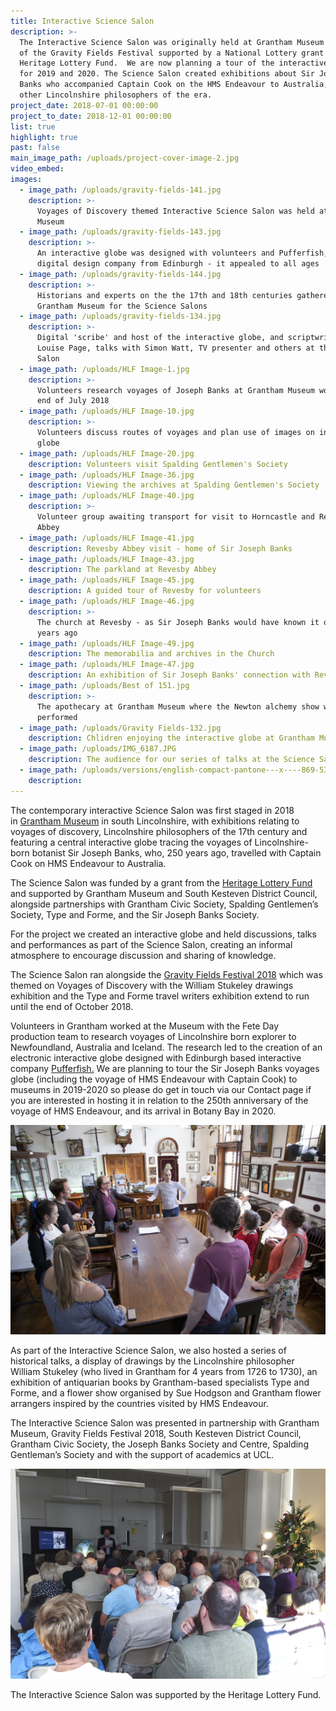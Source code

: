```yaml
---
title: Interactive Science Salon
description: >-
  The Interactive Science Salon was originally held at Grantham Museum as part
  of the Gravity Fields Festival supported by a National Lottery grant from the
  Heritage Lottery Fund.  We are now planning a tour of the interactive globe
  for 2019 and 2020. The Science Salon created exhibitions about Sir Joseph
  Banks who accompanied Captain Cook on the HMS Endeavour to Australia, and
  other Lincolnshire philosophers of the era.
project_date: 2018-07-01 00:00:00
project_to_date: 2018-12-01 00:00:00
list: true
highlight: true
past: false
main_image_path: /uploads/project-cover-image-2.jpg
video_embed:
images:
  - image_path: /uploads/gravity-fields-141.jpg
    description: >-
      Voyages of Discovery themed Interactive Science Salon was held at Grantham
      Museum
  - image_path: /uploads/gravity-fields-143.jpg
    description: >-
      An interactive globe was designed with volunteers and Pufferfish, a
      digital design company from Edinburgh - it appealed to all ages
  - image_path: /uploads/gravity-fields-144.jpg
    description: >-
      Historians and experts on the the 17th and 18th centuries gathered at
      Grantham Museum for the Science Salons
  - image_path: /uploads/gravity-fields-134.jpg
    description: >-
      Digital 'scribe' and host of the interactive globe, and scriptwriter,
      Louise Page, talks with Simon Watt, TV presenter and others at the Science
      Salon
  - image_path: /uploads/HLF Image-1.jpg
    description: >-
      Volunteers research voyages of Joseph Banks at Grantham Museum workshop
      end of July 2018
  - image_path: /uploads/HLF Image-10.jpg
    description: >-
      Volunteers discuss routes of voyages and plan use of images on interactive
      globe
  - image_path: /uploads/HLF Image-20.jpg
    description: Volunteers visit Spalding Gentlemen's Society
  - image_path: /uploads/HLF Image-36.jpg
    description: Viewing the archives at Spalding Gentlemen's Society
  - image_path: /uploads/HLF Image-40.jpg
    description: >-
      Volunteer group awaiting transport for visit to Horncastle and Revesby
      Abbey
  - image_path: /uploads/HLF Image-41.jpg
    description: Revesby Abbey visit - home of Sir Joseph Banks
  - image_path: /uploads/HLF Image-43.jpg
    description: The parkland at Revesby Abbey
  - image_path: /uploads/HLF Image-45.jpg
    description: A guided tour of Revesby for volunteers
  - image_path: /uploads/HLF Image-46.jpg
    description: >-
      The church at Revesby - as Sir Joseph Banks would have known it over 250
      years ago
  - image_path: /uploads/HLF Image-49.jpg
    description: The memorabilia and archives in the Church
  - image_path: /uploads/HLF Image-47.jpg
    description: An exhibition of Sir Joseph Banks' connection with Revesby
  - image_path: /uploads/Best of 151.jpg
    description: >-
      The apothecary at Grantham Museum where the Newton alchemy show was
      performed
  - image_path: /uploads/Gravity Fields-132.jpg
    description: Chlidren enjoying the interactive globe at Grantham Museum
  - image_path: /uploads/IMG_6187.JPG
    description: The audience for our series of talks at the Science Salon
  - image_path: /uploads/versions/english-compact-pantone---x----869-535x---.jpg
    description:
---
```


The contemporary interactive Science Salon was first staged in 2018 in&nbsp;[Grantham Museum](http://www.granthammuseum.org.uk/2018/12/05/science-salon-at-grantham-museum-feedback/) in south Lincolnshire, with exhibitions relating to voyages of discovery, Lincolnshire philosophers of the 17th century and featuring a central interactive globe tracing the voyages of Lincolnshire-born botanist Sir Joseph Banks, who, 250 years ago, travelled with Captain Cook on HMS Endeavour to Australia.&nbsp;

The Science Salon was funded by a grant from the [Heritage Lottery Fund](https://www.hlf.org.uk/) and supported by Grantham Museum and South Kesteven District Council, alongside partnerships with Grantham Civic Society, Spalding Gentlemen’s Society, Type and Forme, and the Sir Joseph Banks Society.

For the project we created an interactive globe and held discussions, talks and performances as part of the Science Salon, creating an informal atmosphere to encourage discussion and sharing of knowledge.

The Science Salon ran alongside the [Gravity Fields Festival 2018](http://www.gravityfields.co.uk/) which was themed on Voyages of Discovery with the William Stukeley drawings exhibition and the Type and Forme travel writers exhibition extend to run until the end of October 2018.

Volunteers in Grantham worked at the Museum with the Fete Day production team to research voyages of Lincolnshire born explorer to Newfoundland, Australia and Iceland. The research led to the creation of an electronic interactive globe designed with Edinburgh based interactive company [Pufferfish.](https://pufferfishdisplays.com/)&nbsp;We are planning to tour the Sir Joseph Banks voyages globe (including the voyage of HMS Endeavour with Captain Cook) to museums in 2019-2020 so please do get in touch via our Contact page if you are interested in hosting it in relation to the 250th anniversary of the voyage of HMS Endeavour, and its arrival in Botany Bay in 2020.

![](/uploads/hlf-image-15.jpg)

As part of the Interactive Science Salon, we also hosted a series of historical talks, a display of drawings by the Lincolnshire philosopher William Stukeley (who lived in Grantham for 4 years from 1726 to 1730), an exhibition of antiquarian books by Grantham-based specialists Type and Forme, and a flower show organised by Sue Hodgson and Grantham flower arrangers inspired by the countries visited by HMS Endeavour.

The Interactive Science Salon was presented in partnership with Grantham Museum, Gravity Fields Festival 2018, South Kesteven District Council, Grantham Civic Society, the Joseph Banks Society and Centre, Spalding Gentleman’s Society and with the support of academics at UCL.

![](/uploads/gravity-fields-131.jpg)

The Interactive Science Salon was supported by the Heritage Lottery Fund.&nbsp;